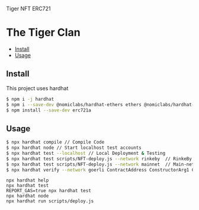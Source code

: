 Tiger NFT ERC721

# The Tiger Clan

- [Install](#install)
- [Usage](#usage)

## Install

This project uses hardhat

```sh
$ npm i -j hardhat
$ npm i --save-dev @nomiclabs/hardhat-ethers ethers @nomiclabs/hardhat-waffle ethereum-waffle chai @openzeppelin/contracts @nomiclabs/hardhat-etherscan @nomiclabs/hardhat-truffle5
$ npm install --save-dev erc721a
```

## Usage

```sh
$ npx hardhat compile // Compile Code
$ npx hardhat node // Start localhost test accounts
$ npx hardhat test --localhost // Local Deployment & Testing
$ npx hardhat test scripts/NFT-deploy.js --network rinkeby  // RinkeBy Testnet Deployment
$ npx hardhat test scripts/NFT-deploy.js --network mainnet  // Main-net Deployment
$ npx hardhat verify --network goerli ContractAddress ConstructorArg1 ConstructorArg2 ....
```


```shell
npx hardhat help
npx hardhat test
REPORT_GAS=true npx hardhat test
npx hardhat node
npx hardhat run scripts/deploy.js
```
